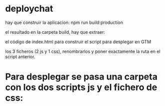 # deploychat

hay que construir la aplicacion:
npm run build:production

el resultado en la carpeta build, hay que extraer:

el código de index.html para construir el script para desplegar en GTM

los 3 ficheros (2 js y 1 css), renombrarlos y poner exactamente la ruta en el script anterior.

# Para desplegar se pasa una carpeta con los dos scripts js y el fichero de css:


<link href="https://www.madrid.es/Datelematica/chatbotlm/css/nttbot.css" rel="stylesheet">
<div id="root"></div>
<script>xxxxxxxx</script>
<script src="https://www.madrid.es/Datelematica/chatbotlm/scripts/nttbotuno.js"></script>
<script src="https://www.madrid.es/Datelematica/chatbotlm/scripts/nttbotdos.js"></script>
